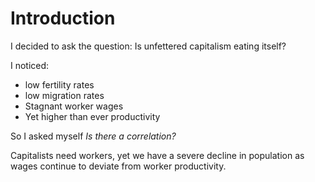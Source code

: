 # Introduction

I decided to ask the question: Is unfettered capitalism eating itself?

I noticed:

* low fertility rates
* low migration rates
* Stagnant worker wages
* Yet higher than ever productivity

So I asked myself <em>Is there a correlation?</em>

Capitalists need workers, yet we have a severe decline in population as wages continue to deviate from worker productivity.
